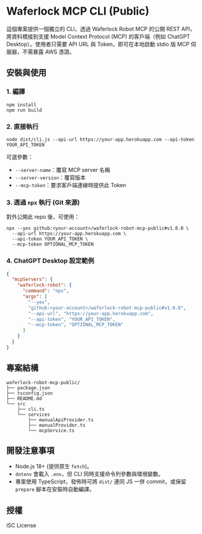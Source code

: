 # Waferlock MCP CLI (Public)

這個專案提供一個獨立的 CLI，透過 Waferlock Robot MCP 的公開 REST API，將資料橋接到支援 Model Context Protocol (MCP) 的客戶端（例如 ChatGPT Desktop）。使用者只需要 API URL 與 Token，即可在本地啟動 stdio 版 MCP 伺服器，不需暴露 AWS 憑證。

## 安裝與使用

### 1. 編譯

```
npm install
npm run build
```

### 2. 直接執行

```
node dist/cli.js --api-url https://your-app.herokuapp.com --api-token YOUR_API_TOKEN
```

可選參數：
- `--server-name`：覆寫 MCP server 名稱
- `--server-version`：覆寫版本
- `--mcp-token`：要求客戶端連線時提供此 Token

### 3. 透過 `npx` 執行 (Git 來源)

對外公開此 repo 後，可使用：

```
npx --yes github:<your-account>/waferlock-robot-mcp-public#v1.0.0 \
  --api-url https://your-app.herokuapp.com \
  --api-token YOUR_API_TOKEN \
  --mcp-token OPTIONAL_MCP_TOKEN
```

### 4. ChatGPT Desktop 設定範例

```json
{
  "mcpServers": {
    "waferlock-robot": {
      "command": "npx",
      "args": [
        "--yes",
        "github:<your-account>/waferlock-robot-mcp-public#v1.0.0",
        "--api-url", "https://your-app.herokuapp.com",
        "--api-token", "YOUR_API_TOKEN",
        "--mcp-token", "OPTIONAL_MCP_TOKEN"
      ]
    }
  }
}
```

## 專案結構

```
waferlock-robot-mcp-public/
├── package.json
├── tsconfig.json
├── README.md
└── src
    ├── cli.ts
    └── services
        ├── manualApiProvider.ts
        ├── manualProvider.ts
        └── mcpService.ts
```

## 開發注意事項
- Node.js 18+ (提供原生 `fetch`)。
- `dotenv` 會載入 `.env`，但 CLI 同時支援命令列參數與環境變數。
- 專案使用 TypeScript，發佈時可將 `dist/` 連同 JS 一併 commit，或保留 `prepare` 腳本在安裝時自動編譯。

## 授權
ISC License
